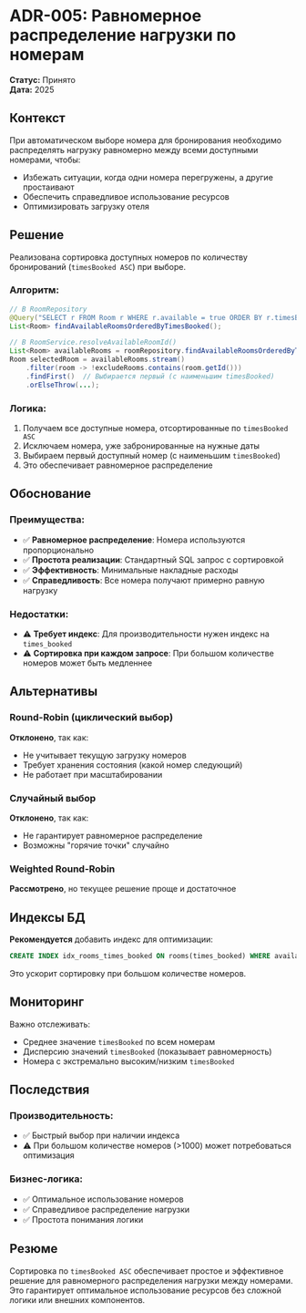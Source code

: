 # ADR-005: Равномерное распределение нагрузки по номерам

**Статус:** Принято  
**Дата:** 2025

## Контекст

При автоматическом выборе номера для бронирования необходимо распределять нагрузку равномерно между всеми доступными номерами, чтобы:
- Избежать ситуации, когда одни номера перегружены, а другие простаивают
- Обеспечить справедливое использование ресурсов
- Оптимизировать загрузку отеля

## Решение

Реализована сортировка доступных номеров по количеству бронирований (`timesBooked ASC`) при выборе.

### Алгоритм:
```java
// В RoomRepository
@Query("SELECT r FROM Room r WHERE r.available = true ORDER BY r.timesBooked ASC")
List<Room> findAvailableRoomsOrderedByTimesBooked();

// В RoomService.resolveAvailableRoomId()
List<Room> availableRooms = roomRepository.findAvailableRoomsOrderedByTimesBooked();
Room selectedRoom = availableRooms.stream()
    .filter(room -> !excludeRooms.contains(room.getId()))
    .findFirst()  // Выбирается первый (с наименьшим timesBooked)
    .orElseThrow(...);
```

### Логика:
1. Получаем все доступные номера, отсортированные по `timesBooked ASC`
2. Исключаем номера, уже забронированные на нужные даты
3. Выбираем первый доступный номер (с наименьшим `timesBooked`)
4. Это обеспечивает равномерное распределение

## Обоснование

### Преимущества:
- ✅ **Равномерное распределение**: Номера используются пропорционально
- ✅ **Простота реализации**: Стандартный SQL запрос с сортировкой
- ✅ **Эффективность**: Минимальные накладные расходы
- ✅ **Справедливость**: Все номера получают примерно равную нагрузку

### Недостатки:
- ⚠️ **Требует индекс**: Для производительности нужен индекс на `times_booked`
- ⚠️ **Сортировка при каждом запросе**: При большом количестве номеров может быть медленнее

## Альтернативы

### Round-Robin (циклический выбор)
**Отклонено**, так как:
- Не учитывает текущую загрузку номеров
- Требует хранения состояния (какой номер следующий)
- Не работает при масштабировании

### Случайный выбор
**Отклонено**, так как:
- Не гарантирует равномерное распределение
- Возможны "горячие точки" случайно

### Weighted Round-Robin
**Рассмотрено**, но текущее решение проще и достаточное

## Индексы БД

**Рекомендуется** добавить индекс для оптимизации:
```sql
CREATE INDEX idx_rooms_times_booked ON rooms(times_booked) WHERE available = true;
```

Это ускорит сортировку при большом количестве номеров.

## Мониторинг

Важно отслеживать:
- Среднее значение `timesBooked` по всем номерам
- Дисперсию значений `timesBooked` (показывает равномерность)
- Номера с экстремально высоким/низким `timesBooked`

## Последствия

### Производительность:
- ✅ Быстрый выбор при наличии индекса
- ⚠️ При большом количестве номеров (>1000) может потребоваться оптимизация

### Бизнес-логика:
- ✅ Оптимальное использование номеров
- ✅ Справедливое распределение нагрузки
- ✅ Простота понимания логики

## Резюме

Сортировка по `timesBooked ASC` обеспечивает простое и эффективное решение для равномерного распределения нагрузки между номерами. Это гарантирует оптимальное использование ресурсов без сложной логики или внешних компонентов.

